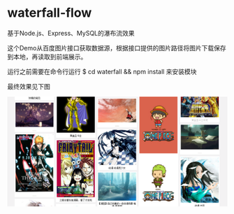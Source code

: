 waterfall-flow
==============

基于Node.js、Express、MySQL的瀑布流效果

这个Demo从百度图片接口获取数据源，根据接口提供的图片路径将图片下载保存到本地，再读取到前端展示。

运行之前需要在命令行运行
$ cd waterfall && npm install
来安装模块

最终效果见下图

<img src="./public/images/demo.png">
